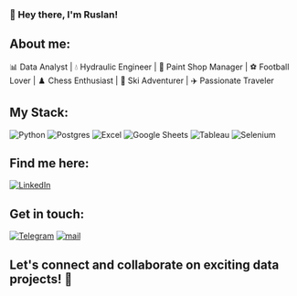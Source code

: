 ### 👋 Hey there, I'm Ruslan!

## About me:

📊 Data Analyst | 💧 Hydraulic Engineer | 🚗 Paint Shop Manager | ⚽ Football Lover | ♟️ Chess Enthusiast | 🎿 Ski Adventurer | ✈️ Passionate Traveler

## My Stack:

![Python](https://img.shields.io/badge/python-3670A0?style=for-the-badge&logo=python&logoColor=ffdd54) ![Postgres](https://img.shields.io/badge/postgres-%23316192.svg?style=for-the-badge&logo=postgresql&logoColor=white) ![Excel](https://img.shields.io/badge/-Excel-217346?style=for-the-badge&logo=microsoft-excel&logoColor=white) ![Google Sheets](https://img.shields.io/badge/-Google%20Sheets-4CAF50?style=for-the-badge&logo=google&logoColor=white) ![Tableau](https://img.shields.io/badge/Tableau-2E63B6?style=for-the-badge&logo=tableau&logoColor=white) ![Selenium](https://img.shields.io/badge/Selenium-43B02A?style=for-the-badge&logo=selenium&logoColor=white)



## Find me here:

[![LinkedIn](https://img.shields.io/badge/-LinkedIn-0077B5?style=for-the-badge&logo=linkedin&logoColor=white)](https://www.linkedin.com/in/ruslan-bakirov-539a77200/)

## Get in touch:

[![Telegram](https://img.shields.io/badge/Telegram-2CA5E0?style=for-the-badge&logo=telegram&logoColor=white)](https://t.me/from_ruslan)
[![mail](https://img.shields.io/badge/-Mail-090909?style=for-the-badge&logo=gmail&logoColor=4F7DB3)](mailto:rnbakirov@icloud.com)


## Let's connect and collaborate on exciting data projects! 🚀

